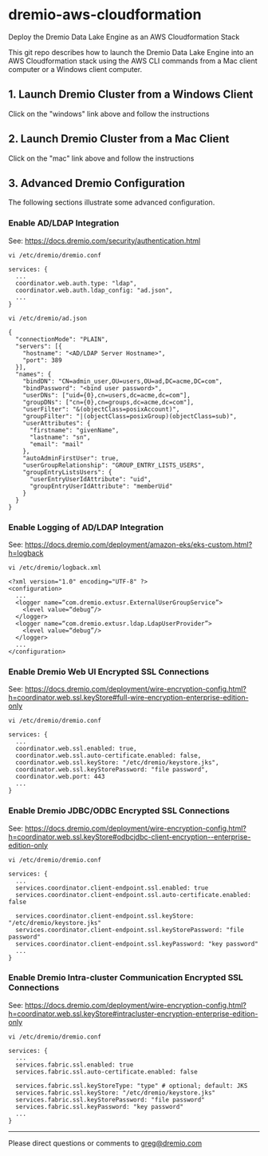 
# dremio-aws-cloudformation

Deploy the Dremio Data Lake Engine as an AWS Cloudformation Stack

This git repo describes how to launch the Dremio Data Lake Engine into an AWS Cloudformation stack using the AWS CLI commands from a Mac client computer or a Windows client computer.

## 1. Launch Dremio Cluster from a Windows Client

Click on the "windows" link above and follow the instructions

## 2. Launch Dremio Cluster from a Mac Client

Click on the "mac" link above and follow the instructions

## 3. Advanced Dremio Configuration

The following sections illustrate some advanced configuration.


### Enable AD/LDAP Integration 
See: https://docs.dremio.com/security/authentication.html

```
vi /etc/dremio/dremio.conf

services: {
  ...
  coordinator.web.auth.type: "ldap",
  coordinator.web.auth.ldap_config: "ad.json",
  ...
}
```

```
vi /etc/dremio/ad.json

{
  "connectionMode": "PLAIN",
  "servers": [{
    "hostname": "<AD/LDAP Server Hostname>",
    "port": 389
  }],
  "names": {
    "bindDN": "CN=admin_user,OU=users,OU=ad,DC=acme,DC=com",
    "bindPassword": "<bind user password>",
    "userDNs": ["uid={0},cn=users,dc=acme,dc=com"],
    "groupDNs": ["cn={0},cn=groups,dc=acme,dc=com"],
    "userFilter": "&(objectClass=posixAccount)",
    "groupFilter": "|(objectClass=posixGroup)(objectClass=sub)",
    "userAttributes": {
      "firstname": "givenName",
      "lastname": "sn",
      "email": "mail"
    },
    "autoAdminFirstUser": true,
    "userGroupRelationship": "GROUP_ENTRY_LISTS_USERS",
    "groupEntryListsUsers": {
      "userEntryUserIdAttribute": "uid",
      "groupEntryUserIdAttribute": "memberUid"
    }
  }
}
```

### Enable Logging of AD/LDAP Integration 
See: https://docs.dremio.com/deployment/amazon-eks/eks-custom.html?h=logback

```
vi /etc/dremio/logback.xml

<?xml version="1.0" encoding="UTF-8" ?>
<configuration>
  ...
  <logger name=“com.dremio.extusr.ExternalUserGroupService”>
    <level value=“debug”/>
  </logger>
  <logger name=“com.dremio.extusr.ldap.LdapUserProvider”>
    <level value=“debug”/>
  </logger>
  ...
</configuration>
```

### Enable Dremio Web UI Encrypted SSL Connections
See: https://docs.dremio.com/deployment/wire-encryption-config.html?h=coordinator.web.ssl.keyStore#full-wire-encryption-enterprise-edition-only

```
vi /etc/dremio/dremio.conf

services: {
  ...
  coordinator.web.ssl.enabled: true,
  coordinator.web.ssl.auto-certificate.enabled: false,
  coordinator.web.ssl.keyStore: "/etc/dremio/keystore.jks",
  coordinator.web.ssl.keyStorePassword: "file password",
  coordinator.web.port: 443
  ...
}
```

### Enable Dremio JDBC/ODBC Encrypted SSL Connections
See: https://docs.dremio.com/deployment/wire-encryption-config.html?h=coordinator.web.ssl.keyStore#odbcjdbc-client-encryption--enterprise-edition-only

```
vi /etc/dremio/dremio.conf

services: {
  ...
  services.coordinator.client-endpoint.ssl.enabled: true
  services.coordinator.client-endpoint.ssl.auto-certificate.enabled: false

  services.coordinator.client-endpoint.ssl.keyStore: "/etc/dremio/keystore.jks"
  services.coordinator.client-endpoint.ssl.keyStorePassword: "file password"
  services.coordinator.client-endpoint.ssl.keyPassword: "key password"
  ...
}
```


### Enable Dremio Intra-cluster Communication Encrypted SSL Connections
See: https://docs.dremio.com/deployment/wire-encryption-config.html?h=coordinator.web.ssl.keyStore#intracluster-encryption-enterprise-edition-only

```
vi /etc/dremio/dremio.conf

services: {
  ...
  services.fabric.ssl.enabled: true
  services.fabric.ssl.auto-certificate.enabled: false

  services.fabric.ssl.keyStoreType: "type" # optional; default: JKS
  services.fabric.ssl.keyStore: "/etc/dremio/keystore.jks"
  services.fabric.ssl.keyStorePassword: "file password"
  services.fabric.ssl.keyPassword: "key password"
  ...
}
```

---
Please direct questions or comments to greg@dremio.com

